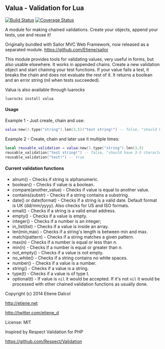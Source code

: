 ## Valua - Validation for Lua

[![Build Status](https://travis-ci.org/sailorproject/valua.svg?branch=master)](https://travis-ci.org/sailorproject/valua)
[![Coverage Status](https://coveralls.io/repos/github/sailorproject/valua/badge.svg?branch=master)](https://coveralls.io/github/sailorproject/valua?branch=master)

A module for making chained validations. Create your objects, append your tests, use and reuse it!

Originally bundled with Sailor MVC Web Framework, now released as a separated module.
  https://github.com/Etiene/sailor

This module provides tools for validating values, very useful in forms, but also usable elsewhere. It works in appended chains. Create a new validation object and start chaining your test functions. If your value fails a test, it breaks the chain and does not evaluate the rest of it. It returns a boolean and an error string (nil when tests succeeded).

Valua is also available through luarocks
````
luarocks install valua
````

#### Usage
Example 1 - Just create, chain and use:
```lua
valua:new().type("string").len(3,5)("test string!") -- false, "should have 3-5 characters"
```
Example 2 - Create, chain and later use it multiple times:
```lua
local reusable_validation = valua:new().type("string").len(3,5)
reusable_validation("test string!") -- false, "should have 3-5 characters"
reusable_validation("test!") -- true
```

#### Current validation functions

  * alnum() -
Checks if string is alphanumeric.
  * boolean() -
Checks if value is a boolean.
  * compare(another_value) -
Checks if value is equal to another value.
  * contains(substr) -
Checks if a string contains a substring.
  * date() or date(format) -
Checks if a string is a valid date. Default format is UK (dd/mm/yyyy). Also checks for US and ISO formats.
  * email() -
Checks if a string is a valid email address.
  * empty() -
Checks if a value is empty.
  * integer() -
Checks if a number is an integer;
  * in_list(list) -
Checks if a value is inside an array.
  * len(min,max) -
Checks if a string's length is between min and max.
  * match(pattern) -
Checks if a string matches a given pattern.
  * max(n) -
Checks if a number is equal or less than n.
  * min(n) -
Checks if a number is equal or greater than n.
  * not_empty() -
Checks if a value is not empty.
  * no_white() -
Checks if a string contains no white spaces.
  * number() -
Checks if a value is a number.
  * string() -
Checks if a value is a string.
  * type(t) -
Checks if a value is of type t.
  * optional(t) -
If value is `nil` it would be accepted. If it's not `nil` it would be processed with other chained validation functions as usually done.


Copyright (c) 2014 Etiene Dalcol

http://etiene.net

http://twitter.com/etiene_d

License: MIT



Inspired by Respect Validation for PHP

https://github.com/Respect/Validation
